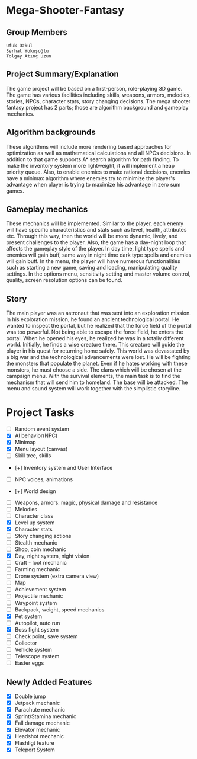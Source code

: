 # Mega-Shooter-Fantasy

## Group Members
```
Ufuk Özkul 
Serhat Yokuşoğlu
Tolgay Atınç Uzun 
```

## Project Summary/Explanation
The game project will be based on a first-person, role-playing 3D game. The game has various facilities including skills, weapons, armors, melodies, stories, NPCs, character stats, story changing decisions. The mega shooter fantasy project has 2 parts; those are algorithm background and gameplay mechanics.

## Algorithm backgrounds
These algorithms will include more rendering based approaches for optimization as well as mathematical calculations and all NPCs decisions. In addition to that game supports A* search algorithm for path finding. To make the inventory system more lightweight, it will implement a heap priority queue. Also, to enable enemies to make rational decisions, enemies have a minimax algorithm where enemies try to minimize the player's advantage when player is trying to maximize his advantage in zero sum games.
## Gameplay mechanics
These mechanics will be implemented. Similar to the player, each enemy will have specific characteristics and stats such as level, health, attributes etc. Through this way, then the world will be more dynamic, lively, and present challenges to the player. Also, the game has a day-night loop that affects the gameplay style of the player. In day time, light type spells and enemies will gain buff, same way in night time dark type spells and enemies will gain buff. In the menu, the player will have numerous functionalities such as starting a new game, saving and loading, manipulating quality settings. In the options menu, sensitivity setting and master volume control, quality, screen resolution options can be found.

## Story
The main player was an astronaut that was sent into an exploration mission. In his exploration mission, he found an ancient technological portal. He wanted to inspect the portal, but he realized that the force field of the portal was too powerful. Not being able to escape the force field, he enters the portal. When he opened his eyes, he realized he was in a totally different world. Initially, he finds a wise creature there. This creature will guide the player in his quest for returning home safely. This world was devastated by a big war and the technological advancements were lost. He will be fighting the monsters that populate the planet. Even if he hates working with these monsters, he must choose a side. The clans which will be chosen at the campaign menu. With the survival elements, the main task is to find the mechanism that will send him to homeland. The base will be attacked. The menu and sound system will work together with the simplistic storyline.

# Project Tasks

- [ ] Random event system
- [x] AI behavior(NPC)
- [x] Minimap
- [x] Menu layout (canvas)
- [ ] Skill tree, skills
- [+] Inventory system and User Interface 
- [ ] NPC voices, animations
- [+] World design
- [ ] Weapons, armors: magic, physical damage and resistance
- [ ] Melodies
- [ ] Character class
- [x] Level up system
- [x] Character stats
- [ ] Story changing actions
- [ ] Stealth mechanic
- [ ] Shop, coin mechanic
- [x] Day, night system, night vision
- [ ] Craft - loot mechanic
- [ ] Farming mechanic 
- [ ] Drone system (extra camera view)
- [ ] Map
- [ ] Achievement system
- [ ] Projectile mechanic
- [ ] Waypoint system
- [ ] Backpack, weight, speed mechanics
- [x] Pet system
- [ ] Autopilot, auto run
- [x] Boss fight system
- [ ] Check point, save system
- [ ] Collector
- [ ] Vehicle system
- [ ] Telescope system
- [ ] Easter eggs
## Newly Added Features
- [x] Double jump
- [x] Jetpack mechanic
- [x] Parachute mechanic
- [x] Sprint/Stamina mechanic
- [x] Fall damage mechanic
- [x] Elevator mechanic
- [x] Headshot mechanic
- [x] Flashligt feature
- [x] Teleport System
